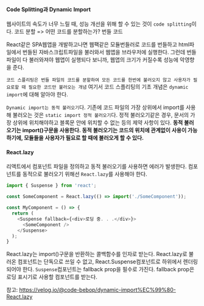 
#### Code Splitting과 Dynamic Import
웹사이트의 속도가 너무 느릴 때, 성능 개선을 위해 할 수 있는 것이 `code splitting`이다.
코드 분할 => 어떤 코드를 분할하는가? 번들 코드

React같은 SPA웹앱을 개발하고나면 웹팩같은 모듈번들러로 코드를 번들하고 html파일에서 번들된 자바스크립트파일을 불러와서 웹앱을 브라우저에 실행한다.
그런데 번들 파일이 다 불러와져야 웹앱이 실행되다 보니까, 웹앱의 크기가 커질수록 성능에 악영향을 준다.

`코드 스플리팅은 번들 파일의 코드를 분할하여 모든 코드를 한번에 불러오지 않고 사용자가 필요로할 때 필요한 코드만 불러오는 개념`
여기서 코드 스플리팅의 기초 개념은 `dynamic import`에 대해 알아야 한다.

`Dynamic import는 동적 불러오기`다. 기존에 코드 파일의 가장 상위에서 import를 사용해 불러오는 것은 `static import 정적 불러오기`다.
정적 불러오기같은 경우, 문서의 가장 상위에 위치해야하고 블록문 안에 위치할 수 없는 등의 제약 사항이 있다.
**동적 불러오기는 import()구문을 사용한다. 동적 불러오기는 코드의 위치에 관계없이 사용이 가능하기에, 모듈들을 사용자가 필요로 할 때에 불러오게 할 수 있다.**


#### React.lazy

리액트에서 컴포넌트 파일을 정의하고 동적 불러오기를 사용하면 에러가 발생한다.
컴포넌트를 동적으로 불러오기 위해선 `React.lazy`를 사용해야 한다.

```ts
import { Suspense } from 'react';

const SomeComponent = React.lazy(() => import('./SomeComponent'));

const MyComponent = () => {
  return (
    <Suspense fallback={<div>로딩 중. . .</div>}>
      <SomeComponent />
    </Suspense>
  );
}

```

React.lazy는 import()구문을 반환하는 콜백함수를 인자로 받는다. React.lazy로 불러온 컴포넌트는 단독으로 쓰일 수 없고, React.Suspense컴포넌트로 하위에서 렌더링되어야 한다.
`Suspense`컴포넌트는 fallback prop을 필수로 가진다. fallback prop은 로딩 표시기로 사용할 컴포넌트를 받는다.

참고: https://velog.io/@code-bebop/dynamic-import%EC%99%80-React.lazy
